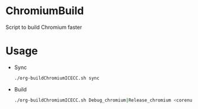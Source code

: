 # ChromiumBuild
Script to build Chromium faster

# Usage
* Sync
  ```bash
  ./org-buildChromiumICECC.sh sync
  ```

* Build
    ```bash
  ./org-buildChromiumICECC.sh Debug_chromium|Release_chromium <corenum>
  ```
